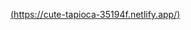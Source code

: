 [(https://cute-tapioca-35194f.netlify.app/)
](https://app.netlify.com/sites/cute-tapioca-35194f/overview)
